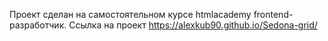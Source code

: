 Проект сделан на самостоятельном курсе htmlacademy frontend-разработчик. Ссылка на проект https://alexkub90.github.io/Sedona-grid/
